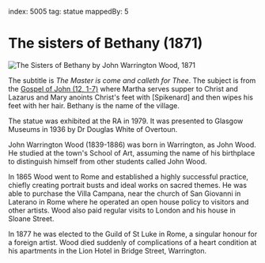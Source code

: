 index: 5005
tag: statue
mappedBy: 5

# The sisters of Bethany (1871)

![The Sisters of Bethany by John Warrington Wood, 1871](images/sisters-of-bethany.jpg)

The subtitle is _The Master is come and calleth for Thee_.  The
subject is from the [Gospel of John (12, 1-7)][1] where Martha serves
supper to Christ and Lazarus and Mary anoints Christ's feet with
[Spikenard] and then wipes his feet with her hair.  Bethany is the
name of the village.

The statue was exhibited at the RA in 1979.  It was presented to
Glasgow Museums in 1936 by Dr Douglas White of Overtoun.

John Warrington Wood (1839-1886) was born in Warrington, as John
Wood. He studied at the town's School of Art, assuming the name of his
birthplace to distinguish himself from other students called John
Wood.

In 1865 Wood went to Rome and established a highly successful
practice, chiefly creating portrait busts and ideal works on sacred
themes. He was able to purchase the Villa Campana, near the church of
San Giovanni in Laterano in Rome where he operated an open house
policy to visitors and other artists. Wood also paid regular visits to
London and his house in Sloane Street.

In 1877 he was elected to the Guild of St Luke in Rome, a singular
honour for a foreign artist. Wood died suddenly of complications of a
heart condition at his apartments in the Lion Hotel in Bridge Street,
Warrington. 

[1]: http://m.kingjamesbibleonline.org/John-Chapter-12/
[2]: /wiki/Spikenard
